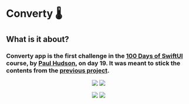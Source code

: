 #  Converty 🌡️

## What is it about?
### Converty app is the first challenge in the [100 Days of SwiftUI](https://www.hackingwithswift.com/100/swiftui) course, by [Paul Hudson](https://twitter.com/twostraws), on day 19. It was meant to stick the contents from the [previous project](https://github.com/vcolen/WeSplit-app-days-16-18). 

<p align="center">
  <img src="https://media.giphy.com/media/sm8KZiOwRKSxVd4fbO/giphy.gif">
  <img src="https://media.giphy.com/media/sfMJ5DNXBttLy9OagK/giphy.gif">
</p>

<p align="center">
  <img src="https://media.giphy.com/media/0KKm6m3wYZS8LYrPJQ/giphy.gif">
  <img src="https://media.giphy.com/media/1RVpcDkSCii9AQqCec/giphy.gif">
</p>
